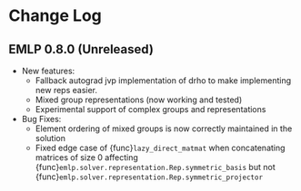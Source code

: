 # Change Log

<!---
This is a comment.
Remember to align the itemized text with the first line of an item within a list.
-->

## EMLP 0.8.0 (Unreleased)

* New features:
  * Fallback autograd jvp implementation of drho to make implementing new reps easier.
  * Mixed group representations (now working and tested)
  * Experimental support of complex groups and representations
* Bug Fixes:
  * Element ordering of mixed groups is now correctly maintained in the solution
  * Fixed edge case of {func}`lazy_direct_matmat` when concatenating matrices of size 0 
    affecting {func}`emlp.solver.representation.Rep.symmetric_basis` but not 
    {func}`emlp.solver.representation.Rep.symmetric_projector`
